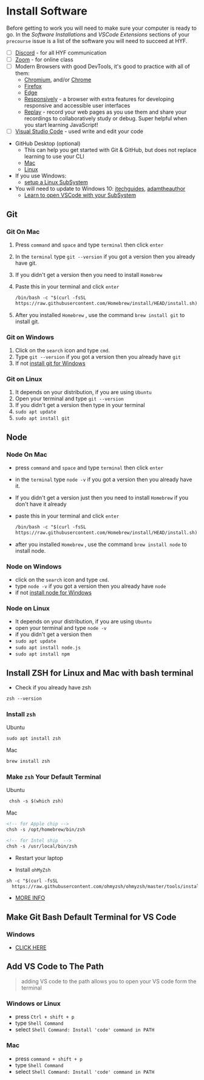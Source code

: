 # Install Software

Before getting to work you will need to make sure your computer is ready to go.
In the _Software Installations_ and _VSCode Extensions_ sections of your
`precourse` issue is a list of the software you will need to succeed at HYF.

- [ ] [Discord](https://discord.com/download) - for all HYF communication
- [ ] [Zoom](https://zoom.us/support/download) - for online class
- [ ] Modern Browsers with good DevTools, it's good to practice with all of
      them:
  - [Chromium](https://download-chromium.appspot.com/), and/or
    [Chrome](https://www.google.com/chrome/)
  - [Firefox](https://www.mozilla.org/en-US/firefox/developer/)
  - [Edge](https://www.microsoft.com/en-us/edge)
  - [Responsively](https://responsively.app/) - a browser with extra features
    for developing responsive and accessible user interfaces
  - [Replay](https://www.replay.io/) - record your web pages as you use them and
    share your recordings to collaboratively study or debug. Super helpful when
    you start learning JavaScript!
- [ ] [Visual Studio Code](https://code.visualstudio.com/download) - used write
      and edit your code
- GitHub Desktop (optional)
  - This can help you get started with Git & GitHub, but does not replace
    learning to use your CLI
  - [Mac](https://desktop.github.com/)
  - [Linux](https://github.com/shiftkey/desktop#debianubuntu-distributions)
- If you use Windows:
  - [setup a Linux SubSystem](https://docs.microsoft.com/en-us/windows/wsl/install-win10)
- You will need to update to Windows 10:
  [itechguides](https://www.itechguides.com/windows-subsystem-for-linux/),
  [adamtheauthor](https://adamtheautomator.com/windows-subsystem-for-linux/)
  - [Learn to open VSCode with your SubSystem](https://docs.microsoft.com/en-us/windows/wsl/tutorials/wsl-vscode)

## Git

### Git On Mac

1. Press `command` and `space` and type `terminal` then click `enter`
2. In the `terminal` type `git --version` if you got a version then you already
   have git.
3. If you didn't get a version then you need to install `Homebrew`
4. Paste this in your terminal and click `enter`

   ```markdown
   /bin/bash -c "$(curl -fsSL
   https://raw.githubusercontent.com/Homebrew/install/HEAD/install.sh)"
   ```

5. After you installed `Homebrew` , use the command `brew install git` to
   install git.

### Git on Windows

1. Click on the `search` icon and type `cmd`.
2. Type `git --version` if you got a version then you already have `git`
3. If not [install git for Windows](https://gitforwindows.org/)

### Git on Linux

1. It depends on your distribution, if you are using `Ubuntu`
2. Open your terminal and type `git --version`
3. If you didn't get a version then type in your terminal
4. `sudo apt update`
5. `sudo apt install git`

## Node

### Node On Mac

- press `command` and `space` and type `terminal` then click `enter`
- in the `terminal` type `node -v` if you got a version then you already have
  it.
- If you didn't get a version just then you need to install `Homebrew` if you
  don't have it already
- paste this in your terminal and click `enter`

  ```markdown
  /bin/bash -c "$(curl -fsSL
  https://raw.githubusercontent.com/Homebrew/install/HEAD/install.sh)"
  ```

- after you installed `Homebrew` , use the command `brew install node` to
  install node.

### Node on Windows

- click on the `search` icon and type `cmd`.
- type `node -v` if you got a version then you already have `node`
- if not [install node for Windows](https://nodejs.org/en/download)

### Node on Linux

- It depends on your distribution, if you are using `Ubuntu`
- open your terminal and type `node -v`
- if you didn't get a version then
- `sudo apt update`
- `sudo apt install node.js`
- `sudo apt install npm`

## Install ZSH for Linux and Mac with bash terminal

- Check if you already have zsh

```Markdown
zsh --version
```

### Install `zsh`

Ubuntu

```Markdown
sudo apt install zsh
```

Mac

```Markdown
brew install zsh
```

### Make `zsh` Your Default Terminal

Ubuntu

```Markdown
 chsh -s $(which zsh)
```

Mac

```Markdown
<!-- for Apple chip -->
chsh -s /opt/homebrew/bin/zsh

<!-- for Intel ship  -->
chsh -s /usr/local/bin/zsh
```

- Restart your laptop

- Install `ohMyZsh`

```Markdown
sh -c "$(curl -fsSL
  https://raw.githubusercontent.com/ohmyzsh/ohmyzsh/master/tools/install.sh)"
```

- [MORE INFO](https://github.com/ohmyzsh/ohmyzsh)

## Make Git Bash Default Terminal for VS Code

### Windows

- [CLICK HERE](https://www.youtube.com/watch?v=PzJCwfYfIzY)

## Add VS Code to The Path

> adding VS code to the path allows you to open your VS code form the terminal

### Windows or Linux

- press `Ctrl + shift + p`
- type `Shell Command`
- select `Shell Command: Install 'code' command in PATH`

### Mac

- press `command + shift + p`
- type `Shell Command`
- select `Shell Command: Install 'code' command in PATH`
